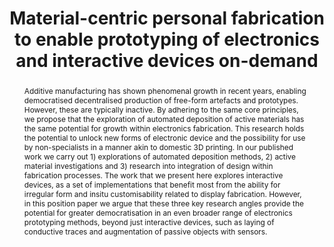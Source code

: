 ---
number: 93
title: "Material-centric personal fabrication to enable prototyping of electronics and interactive devices on-demand"

author0_name: Ollie Hanton
author0_affiliation: University of Bath


abstract: "Additive manufacturing has shown phenomenal growth in recent years, enabling democratised decentralised production of free-form artefacts and prototypes. However, these are typically inactive. By adhering to the same core principles, we propose that the exploration of automated deposition of active materials has the same potential for growth within electronics fabrication. This research holds the potential to unlock new forms of electronic device and the possibility for use by non-specialists in a manner akin to domestic 3D printing. In our published work we carry out 1) explorations of automated deposition methods, 2) active material investigations and 3) research into integration of design within fabrication processes. The work that we present here explores interactive devices, as a set of implementations that benefit most from the ability for irregular form and insitu customisability related to display fabrication. However, in this position paper we argue that these three key research angles provide the potential for greater democratisation in an even broader range of electronics prototyping methods, beyond just interactive devices, such as laying of conductive traces and augmentation of passive objects with sensors."

pdf: 
---